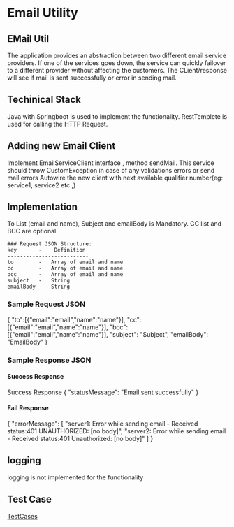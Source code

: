Email Utility
============
## EMail Util 
The application provides an abstraction between two different email service providers. If one of  the services goes down, the service can quickly failover to a different provider without affecting the customers. 
The CLient/response will see if mail is sent successfully or error in sending mail.

## Techinical Stack
Java with Springboot is used to implement the functionality.
RestTemplete is used for calling the HTTP Request.

## Adding new Email Client
Implement EmailServiceClient interface , method sendMail.
This service should throw CustomException in case of any validations errors or send mail errors
Autowire the new client with next available qualifier number(eg: service1, service2 etc.,)
## Implementation
To List (email and name), Subject and emailBody is Mandatory. 
CC list and BCC are optional.

    ### Request JSON Structure:
    key       -    Definition
    --------------------------
    to        -   Array of email and name
    cc        -   Array of email and name
    bcc       -   Array of email and name
    subject   -   String
    emailBody -   String

### Sample Request JSON
{
"to":[{"email":"email","name":"name"}],
"cc":[{"email":"email","name":"name"}],
"bcc":[{"email":"email","name":"name"}],
"subject": "Subject",
"emailBody": "EmailBody"
}
### Sample Response JSON
#### Success Response
 Success Response
{
"statusMessage": "Email sent successfully"
}
#### Fail Response
{
    "errorMessage": [
        "server1: Error while sending email - Received status:401 UNAUTHORIZED: [no body]",
        "server2: Error while sending email - Received status:401 Unauthorized: [no body]"
    ]
    }
## logging
logging is not implemented for the functionality

## Test Case
[TestCases](docs/testCases.docx)